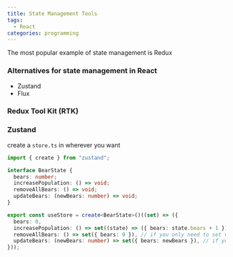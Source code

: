 ```yaml
---
title: State Management Tools
tags:
  - React
categories: programming
---
```


The most popular example of state management is Redux

### Alternatives for state management in React

- Zustand
- Flux

### Redux Tool Kit (RTK)

### Zustand

create a `store.ts` in wherever you want

```Typescript
import { create } from "zustand";

interface BearState {
  bears: number;
  increasePopulation: () => void;
  removeAllBears: () => void;
  updateBears: (newBears: number) => void;
}

export const useStore = create<BearState>()((set) => ({
  bears: 0,
  increasePopulation: () => set((state) => ({ bears: state.bears + 1 })), // if you need to access the state
  removeAllBears: () => set({ bears: 0 }), // if you only need to set value
  updateBears: (newBears: number) => set({ bears: newBears }), // if you have input
}));
```

